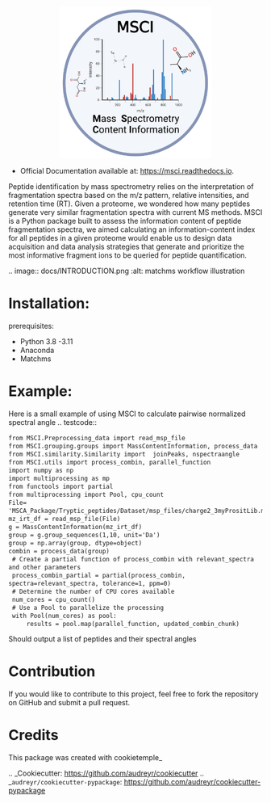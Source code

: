 
   <p align="center">
      <img src="docs/MSCI_logo.png" alt="logo" width="300" height="300">
   </p>


* Official Documentation available at: https://msci.readthedocs.io.


Peptide identification by mass spectrometry relies on the interpretation of fragmentation spectra based on the m/z pattern, relative intensities, and retention time (RT). Given a proteome, we wondered how many peptides generate very similar fragmentation spectra with current MS methods. MSCI is a Python package built to assess the information content of peptide fragmentation spectra, we aimed calculating an information-content index for all peptides in a given proteome would enable us to design data acquisition and data analysis strategies that generate and prioritize the most informative fragment ions to be queried for peptide quantification.

.. image:: docs/INTRODUCTION.png
  :alt: matchms workflow illustration

Installation:
==================
prerequisites:

- Python 3.8 -3.11
- Anaconda
- Matchms



Example:
==================
Here is a small example of using MSCI to calculate pairwise normalized spectral angle 
.. testcode::

    from MSCI.Preprocessing_data import read_msp_file
    from MSCI.grouping.groups import MassContentInformation, process_data
    from MSCI.similarity.Similarity import  joinPeaks, nspectraangle
    from MSCI.utils import process_combin, parallel_function
    import numpy as np
    import multiprocessing as mp
    from functools import partial
    from multiprocessing import Pool, cpu_count
    File= 'MSCA_Package/Tryptic_peptides/Dataset/msp_files/charge2_3myPrositLib.msp'
    mz_irt_df = read_msp_file(File)
    g = MassContentInformation(mz_irt_df)
    group = g.group_sequences(1,10, unit='Da')
    group = np.array(group, dtype=object)
    combin = process_data(group)
     # Create a partial function of process_combin with relevant_spectra and other parameters
     process_combin_partial = partial(process_combin, spectra=relevant_spectra, tolerance=1, ppm=0)
     # Determine the number of CPU cores available
     num_cores = cpu_count()
     # Use a Pool to parallelize the processing
     with Pool(num_cores) as pool:
         results = pool.map(parallel_function, updated_combin_chunk)

Should output 
a list of peptides and their spectral angles



Contribution
==================

If you would like to contribute to this project, feel free to fork the repository on GitHub and submit a pull request.

Credits
==================

This package was created with cookietemple_

.. _Cookiecutter: https://github.com/audreyr/cookiecutter
.. _`audreyr/cookiecutter-pypackage`: https://github.com/audreyr/cookiecutter-pypackage

